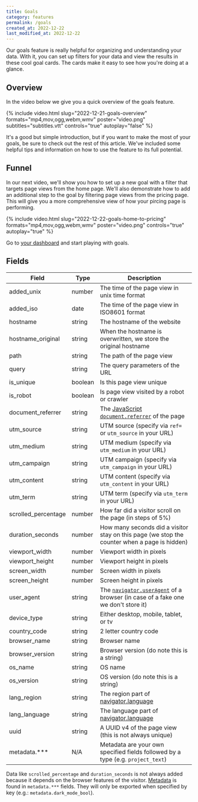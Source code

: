 ```yaml
---
title: Goals
category: features
permalink: /goals
created_at: 2022-12-22
last_modified_at: 2022-12-22
---
```


Our goals feature is really helpful for organizing and understanding your data. With it, you can set up filters for your data and view the results in these cool goal cards. The cards make it easy to see how you're doing at a glance.

## Overview

In the video below we give you a quick overview of the goals feature.

{%
  include video.html
  slug="2022-12-21-goals-overview"
  formats="mp4,mov,ogg,webm,wmv"
  poster="video.png"
  subtitles="subtitles.vtt"
  controls="true"
  autoplay="false"
%}

It's a good but simple introduction, but if you want to make the most of your goals, be sure to check out the rest of this article. We've included some helpful tips and information on how to use the feature to its full potential.

## Funnel

In our next video, we'll show you how to set up a new goal with a filter that targets page views from the home page. We'll also demonstrate how to add an additional step to the goal by filtering page views from the pricing page. This will give you a more comprehensive view of how your pircing page is performing.

{%
  include video.html
  slug="2022-12-22-goals-home-to-pricing"
  formats="mp4,mov,ogg,webm,wmv"
  poster="video.png"
  controls="true"
  autoplay="true"
%}

Go to [your dashboard](https://simpleanalytics.com/select-website/events) and start playing with goals.

## Fields

<div markdown="1">

| Field               | Type     | Description                                                                                                                                                
|---------------------|----------------------------|------------------------------------------------------------------------------------------------------------------------------------------------------------|
| added_unix          | number   | The time of the page view in unix time format                                                                                                              |
| added_iso           | date     | The time of the page view in ISO8601 format                                                                                                                |
| hostname            | string   | The hostname of the website                                                                                                                                |
| hostname_original   | string   | When the hostname is overwritten, we store the original hostname                                                                                           |
| path                | string   | The path of the page view                                                                                                                                  |
| query               | string   | The query parameters of the URL                                                                                                                            |
| is_unique           | boolean  | Is this page view unique                                                                                                                                   |
| is_robot            | boolean  | Is page view visited by a robot or crawler                                                                                                                 |
| document_referrer   | string   | The [JavaScript `document.referrer`](https://developer.mozilla.org/en-US/docs/Web/API/Document/referrer) of the page                                       |
| utm_source          | string   | UTM source (specify via `ref=` or `utm_source` in your URL)                                                                                                |
| utm_medium          | string   | UTM medium (specify via `utm_medium` in your URL)                                                                                                          |
| utm_campaign        | string   | UTM campaign (specify via `utm_campaign` in your URL)                                                                                                      |
| utm_content         | string   | UTM content (specify via `utm_content` in your URL)                                                                                                        |
| utm_term            | string   | UTM term (specify via `utm_term` in your URL)                                                                                                              |
| scrolled_percentage | number   | How far did a visitor scroll on the page (in steps of 5%)                                                                                                  |
| duration_seconds    | number   | How many seconds did a visitor stay on this page (we stop the counter when a page is hidden)                                                               |
| viewport_width      | number   | Viewport width in pixels                                                                                                                                   |
| viewport_height     | number   | Viewport height in pixels                                                                                                                                  |
| screen_width        | number   | Screen width in pixels                                                                                                                                     |
| screen_height       | number   | Screen height in pixels                                                                                                                                    |
| user_agent          | string   | The [`navigator.userAgent`](https://developer.mozilla.org/en-US/docs/Web/API/NavigatorID/userAgent) of a browser (in case of a fake one we don't store it) |
| device_type         | string   | Either desktop, mobile, tablet, or tv                                                                                                                      |
| country_code        | string   | 2 letter country code                                                                                                                                      |
| browser_name        | string   | Browser name                                                                                                                                               |
| browser_version     | string   | Browser version (do note this is a string)                                                                                                                 |
| os_name             | string   | OS name                                                                                                                                                    |
| os_version          | string   | OS version (do note this is a string)                                                                                                                      |
| lang_region         | string   | The region part of [navigator.language](https://developer.mozilla.org/en-US/docs/Web/API/NavigatorLanguage/language)                                       |
| lang_language       | string   | The language part of [navigator.language](https://developer.mozilla.org/en-US/docs/Web/API/NavigatorLanguage/language)                                     |
| uuid                | string   | A UUID v4 of the page view (this is not always unique)                                                                                                     |
| metadata.***        | N/A      | Metadata are your own specified fields followed by a type (e.g. `project_text`)                                                                            |

Data like `scrolled_percentage` and `duration_seconds` is not always added because it depends on the browser features of the visitor. [Metadata](/metadata) is found in `metadata.***` fields. They will only be exported when specified by key (e.g.: `metadata.dark_mode_bool`).

</div>
</details>
